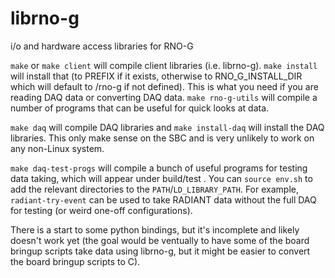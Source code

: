 # librno-g

i/o and hardware access libraries for RNO-G

`make` or `make client` will compile client libraries (i.e. librno-g). `make
install` will install that (to PREFIX if it exists, otherwise to
RNO_G_INSTALL_DIR which will default to /rno-g if not defined). This is what
you need if you are reading DAQ data or converting DAQ data. `make rno-g-utils` will compile a number of programs that can be useful for quick looks at data.

`make daq` will compile DAQ libraries and `make install-daq` will install the
DAQ libraries. This only make sense on the SBC and is very unlikely to work on
any non-Linux system. 

`make daq-test-progs` will compile a bunch of useful programs for testing
data taking, which will appear under build/test . You can `source env.sh` to add
the relevant directories to the `PATH`/`LD_LIBRARY_PATH`. For example,
`radiant-try-event` can be used to take RADIANT data without the full DAQ for
testing (or weird one-off configurations).  

There is a start to some python bindings, but it's incomplete and likely
doesn't work yet (the goal would be ventually to have some of the board bringup
scripts take data using librno-g, but it might be easier to convert the board
bringup scripts to C). 
